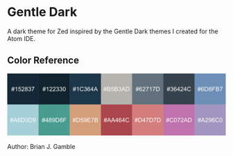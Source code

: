 # Gentle Dark

A dark theme for Zed inspired by the Gentle Dark themes I created for the Atom IDE.

## Color Reference

<img src="images/color_reference.png" alt="Color reference">

Author: Brian J. Gamble
